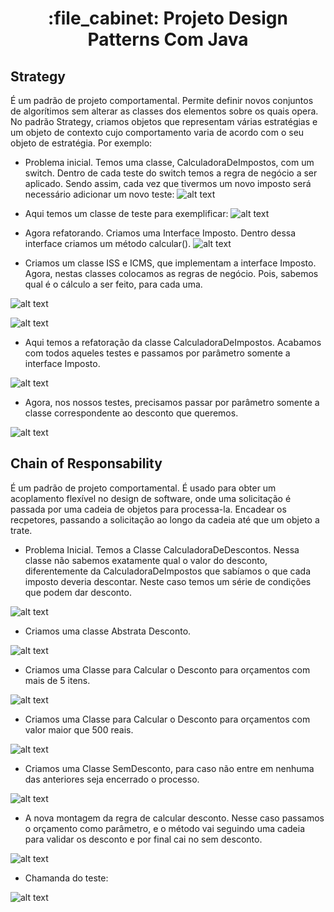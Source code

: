 <h1 align="center">:file_cabinet: Projeto Design Patterns Com Java</h1>

## Strategy
É um padrão de projeto comportamental. Permite definir novos conjuntos de algorítimos sem alterar as classes dos elementos sobre os quais opera. No padrão Strategy, criamos objetos que representam várias estratégias e um objeto de contexto cujo comportamento varia de acordo com o seu objeto de estratégia. Por exemplo:

- Problema inicial. Temos uma classe, CalculadoraDeImpostos, com um switch. Dentro de cada teste do switch temos a regra de negócio a ser aplicado. Sendo assim, cada vez que tivermos um novo imposto será necessário adicionar um novo teste:
![alt text](src/main/resources/imgs/strategy_1.png)

- Aqui temos um classe de teste para exemplificar:
![alt text](src/main/resources/imgs/strategy_2.png)

- Agora refatorando. Criamos uma Interface Imposto. Dentro dessa interface criamos um método calcular().
![alt text](src/main/resources/imgs/strategy_5.png)

- Criamos um classe ISS e ICMS, que implementam a interface Imposto. Agora, nestas classes colocamos as regras de negócio. Pois, sabemos qual é o cálculo a ser feito, para cada uma.

![alt text](src/main/resources/imgs/strategy_6.png)

![alt text](src/main/resources/imgs/strategy_4.png)

- Aqui temos a refatoração da classe CalculadoraDeImpostos. Acabamos com todos aqueles testes e passamos por parâmetro somente a interface Imposto.

![alt text](src/main/resources/imgs/strategy_3.png)

- Agora, nos nossos testes, precisamos passar por parâmetro somente a classe correspondente ao desconto que queremos.

![alt text](src/main/resources/imgs/strategy_7.png)

## Chain of Responsability
É um padrão de projeto  comportamental. É usado para obter um acoplamento flexível no design de software, onde uma solicitação é passada por uma cadeia de objetos para processa-la. Encadear os recpetores, passando a solicitação ao longo da cadeia até que um objeto a trate.

- Problema Inicial. Temos a Classe CalculadoraDeDescontos. Nessa classe não sabemos exatamente qual o valor do desconto, diferentemente da CalculadoraDeImpostos que sabíamos o que cada imposto deveria descontar. Neste caso temos um série de condições que podem dar desconto.

![alt text](src/main/resources/imgs/chainOfResponsability_2.png)

- Criamos uma classe Abstrata Desconto.

![alt text](src/main/resources/imgs/chainOfResponsability_3.png)

- Criamos uma Classe para Calcular o Desconto para orçamentos com mais de 5 itens.

![alt text](src/main/resources/imgs/chainOfResponsability_4.png)

- Criamos uma Classe para Calcular o Desconto para orçamentos com valor maior que 500 reais.

![alt text](src/main/resources/imgs/chainOfResponsability_5.png)

- Criamos uma Classe SemDesconto, para caso não entre em nenhuma das anteriores seja encerrado o processo.

![alt text](src/main/resources/imgs/chainOfResponsability_6.png)

- A nova montagem da regra de calcular desconto. Nesse caso passamos o orçamento como parâmetro, e o método vai seguindo uma cadeia para validar os desconto e por final cai no sem desconto.

![alt text](src/main/resources/imgs/chainOfResponsability_7.png)

- Chamanda do teste:

![alt text](src/main/resources/imgs/chainOfResponsability_1.png)
